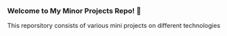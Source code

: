### Welcome to My Minor Projects Repo! 👋
This reporsitory consists of various mini projects on different technologies
